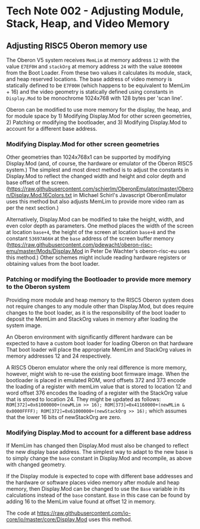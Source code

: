 # Tech Note 002 - Adjusting Module, Stack, Heap, and Video Memory
## Adjusting RISC5 Oberon memory use

The Oberon V5 system receives `MemLim` at memory address `12` with the value `E7EF0H` and `stackOrg` at memory address `24` with the value `800000H` from the Boot Loader. From these two values it calculates its module, stack, and heap reserved locations. The base address of video memory is statically defined to be `E7F00H` (which happens to be equivalent to MemLim + 16) and the video geometry is statically defined using constants in `Display.Mod` to be monochrome 1024x768 with 128 bytes per 'scan line'.

Oberon can be modified to use more memory for the display, the heap, and for module space by 1) Modifying Display.Mod for other screen geometries, 2) Patching or modifying the bootloader, and 3) Modifying Display.Mod to account for a different base address. 

### Modifying Display.Mod for other screen geometries

Other geometries than 1024x768x1 can be supported by modifying Display.Mod (and, of course, the hardware or emulator of the Oberon RISC5 system.) The simplest and most direct method is to adjust the constants in Display.Mod to reflect the changed width and height and color depth and base offset of the screen. (https://raw.githubusercontent.com/schierlm/OberonEmulator/master/Oberon/Display.Mod.16Colors.txt in Michael Schirl's Javascript OberonEmulator uses this method but also adjusts MemLim to provide more video ram as per the next section.)

Alternatively, Display.Mod can be modified to take the height, width, and even color depth as parameters. One method places the width of the screen at location `base+4`, the height of the screen at location `base+8` and the constant `53697A66H` at the `base` address of the screen buffer memory (https://raw.githubusercontent.com/pdewacht/oberon-risc-emu/master/Mods/Display.Mod in Peter De Wachter's oberon-risc-eu uses this method.) Other schemes might include reading hardware registers or obtaining values from the boot loader.

### Patching or modifying the Bootloader to provide more memory to the Oberon system

Providing more module and heap memory to the RISC5 Oberon system does not require changes to any module other than Display.Mod, but does require changes to the boot loader, as it is the responsibility of the boot loader to deposit the MemLim and StackOrg values in memory after loading the system image.

An Oberon environment with significantly different hardware can be expected to have a custom boot loader for loading Oberon on that hardware That boot loader will place the appropriate MemLim and StackOrg values in memory addresses 12 and 24 respectively.

A RISC5 Oberon emulator where the only real difference is more memory, however, might wish to re-use the existing boot firmware image. When the bootloader is placed in emulated ROM, word offsets 372 and 373 encode the loading of a register with memLim value that is stored to location 12 and word offset 376 encodes the loading of a register with the StackOrg value that is stored to location 24. They might be updated as follows: `ROM[372]=0x61000000+(newMLim >> 16); ROM[373]=0x41160000+(newMLim & 0x0000FFFF); ROM[372]=0x61000000+(newStackOrg >> 16);` which assumes that the lower 16 bits of newStackOrg are zero. 

### Modifying Display.Mod to account for a different base address

If MemLim has changed then Display.Mod must also be changed to reflect the new display base address. The simplest way to adapt to the new base is to simply change the `base` constant in Display.Mod and recompile, as above with changed geometry. 

If the Display module is expected to cope with different base addresses and the hardware or software places video memory after module and heap memory, then Display.Mod can be changed to use the `Base` variable in its calculations instead of the `base` constant. `Base` in this case can be found by adding 16 to the MemLim value found at offset 12 in memory.

The code at https://raw.githubusercontent.com/io-core/io/master/core/Display.Mod uses this method.

